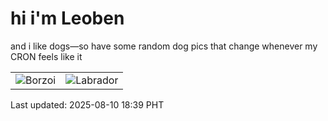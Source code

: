 # hi i'm Leoben

and i like dogs—so have some random dog pics that change whenever my CRON feels like it

|  |  |
|--------|----------|
| ![Borzoi](https://random-dog-vercel.vercel.app/api/random-borzoi?v=1754822375) | ![Labrador](https://random-dog-vercel.vercel.app/api/random-labrador?v=1754822375) |

Last updated: 2025-08-10 18:39 PHT
